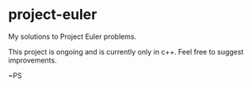 # project-euler

My solutions to Project Euler problems.

This project is ongoing and is currently only in c++. Feel free to suggest improvements.

~PS
